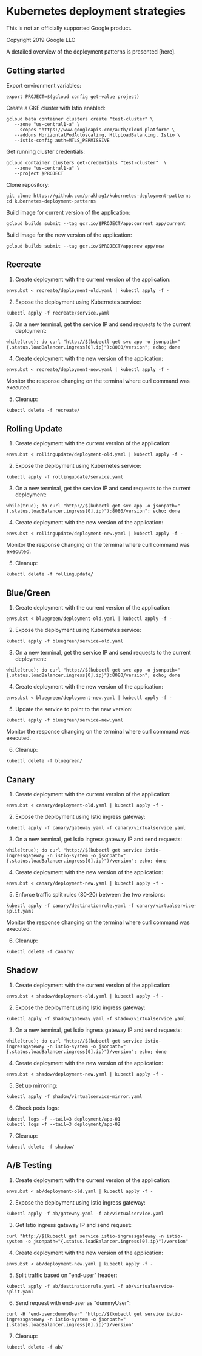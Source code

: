 # Kubernetes deployment strategies

This is not an officially supported Google product.

Copyright 2019 Google LLC

A detailed overview of the deployment patterns is presented [here].

## Getting started
Export environment variables:
```
export PROJECT=$(gcloud config get-value project)
```
Create a GKE cluster with Istio enabled:
```
gcloud beta container clusters create "test-cluster" \
   --zone "us-central1-a" \
   --scopes "https://www.googleapis.com/auth/cloud-platform" \
   --addons HorizontalPodAutoscaling, HttpLoadBalancing, Istio \
   --istio-config auth=MTLS_PERMISSIVE
```
Get running cluster credentials:
```
gcloud container clusters get-credentials "test-cluster"  \
   --zone "us-central1-a" \
   --project $PROJECT
```
Clone repository:
```
git clone https://github.com/prakhag1/kubernetes-deployment-patterns
cd kubernetes-deployment-patterns
```
Build image for current version of the application:
```
gcloud builds submit --tag gcr.io/$PROJECT/app:current app/current
```
Build image for the new version of the application:
```
gcloud builds submit --tag gcr.io/$PROJECT/app:new app/new
```

## Recreate
1. Create deployment with the current version of the application:
```
envsubst < recreate/deployment-old.yaml | kubectl apply -f -
```
2. Expose the deployment using Kubernetes service:
```
kubectl apply -f recreate/service.yaml
```
3. On a new terminal, get the service IP and send requests to the current deployment:
```
while(true); do curl "http://$(kubectl get svc app -o jsonpath="{.status.loadBalancer.ingress[0].ip}"):8080/version"; echo; done
```
4. Create deployment with the new version of the application:
```
envsubst < recreate/deployment-new.yaml | kubectl apply -f -
```
Monitor the response changing on the terminal where curl command was executed.

5. Cleanup:
```
kubectl delete -f recreate/
```

## Rolling Update
1. Create deployment with the current version of the application:
```
envsubst < rollingupdate/deployment-old.yaml | kubectl apply -f -
```
2. Expose the deployment using Kubernetes service:
```
kubectl apply -f rollingupdate/service.yaml
```
3. On a new terminal, get the service IP and send requests to the current deployment:
```
while(true); do curl "http://$(kubectl get svc app -o jsonpath="{.status.loadBalancer.ingress[0].ip}"):8080/version"; echo; done
```
4. Create deployment with the new version of the application:
```
envsubst < rollingupdate/deployment-new.yaml | kubectl apply -f -
```
Monitor the response changing on the terminal where curl command was executed.

5. Cleanup:
```
kubectl delete -f rollingupdate/
```

## Blue/Green
1. Create deployment with the current version of the application:
```
envsubst < bluegreen/deployment-old.yaml | kubectl apply -f -
```
2. Expose the deployment using Kubernetes service:
```
kubectl apply -f bluegreen/service-old.yaml
```
3. On a new terminal, get the service IP and send requests to the current deployment:
```
while(true); do curl "http://$(kubectl get svc app -o jsonpath="{.status.loadBalancer.ingress[0].ip}"):8080/version"; echo; done
```
4. Create deployment with the new version of the application:
```
envsubst < bluegreen/deployment-new.yaml | kubectl apply -f -
```
5. Update the service to point to the new version:
```
kubectl apply -f bluegreen/service-new.yaml
```
Monitor the response changing on the terminal where curl command was executed.

6. Cleanup:
```
kubectl delete -f bluegreen/
```

## Canary
1. Create deployment with the current version of the application:
```
envsubst < canary/deployment-old.yaml | kubectl apply -f -
```
2. Expose the deployment using Istio ingress gateway:
```
kubectl apply -f canary/gateway.yaml -f canary/virtualservice.yaml
```
3. On a new terminal, get Istio ingress gateway IP and send requests:
```
while(true); do curl "http://$(kubectl get service istio-ingressgateway -n istio-system -o jsonpath="{.status.loadBalancer.ingress[0].ip}")/version"; echo; done
```
4. Create deployment with the new version of the application:
```
envsubst < canary/deployment-new.yaml | kubectl apply -f -
```
5. Enforce traffic split rules (80-20) between the two versions:
```
kubectl apply -f canary/destinationrule.yaml -f canary/virtualservice-split.yaml
```
Monitor the response changing on the terminal where curl command was executed.

6. Cleanup:
```
kubectl delete -f canary/
```

## Shadow
1. Create deployment with the current version of the application:
```
envsubst < shadow/deployment-old.yaml | kubectl apply -f -
```
2. Expose the deployment using Istio ingress gateway:
```
kubectl apply -f shadow/gateway.yaml -f shadow/virtualservice.yaml
```
3. On a new terminal, get Istio ingress gateway IP and send requests:
```
while(true); do curl "http://$(kubectl get service istio-ingressgateway -n istio-system -o jsonpath="{.status.loadBalancer.ingress[0].ip}")/version"; echo; done
```
4. Create deployment with the new version of the application:
```
envsubst < shadow/deployment-new.yaml | kubectl apply -f -
```
5. Set up mirroring:
```
kubectl apply -f shadow/virtualservice-mirror.yaml
```
6. Check pods logs:
```
kubectl logs -f --tail=3 deployment/app-01
kubectl logs -f --tail=3 deployment/app-02
```
7. Cleanup:
```
kubectl delete -f shadow/
```

## A/B Testing
1. Create deployment with the current version of the application:
```
envsubst < ab/deployment-old.yaml | kubectl apply -f -
```
2. Expose the deployment using Istio ingress gateway:
```
kubectl apply -f ab/gateway.yaml -f ab/virtualservice.yaml
```
3. Get Istio ingress gateway IP and send request:
```
curl "http://$(kubectl get service istio-ingressgateway -n istio-system -o jsonpath="{.status.loadBalancer.ingress[0].ip}")/version"
```
4. Create deployment with the new version of the application:
```
envsubst < ab/deployment-new.yaml | kubectl apply -f -
```
5. Split traffic based on "end-user" header:
```
kubectl apply -f ab/destinationrule.yaml -f ab/virtualservice-split.yaml
```
6. Send request with end-user as "dummyUser":
```
curl -H "end-user:dummyUser" "http://$(kubectl get service istio-ingressgateway -n istio-system -o jsonpath="{.status.loadBalancer.ingress[0].ip}")/version"
```
7. Cleanup:
```
kubectl delete -f ab/
```
